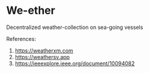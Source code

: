 # We-ether 

Decentralized weather-collection on sea-going vessels


References:
1) https://weatherxm.com
2) https://weathersv.app
3) https://ieeexplore.ieee.org/document/10094082

